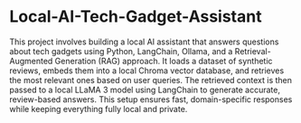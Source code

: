 # Local-AI-Tech-Gadget-Assistant

This project involves building a local AI assistant that answers questions about tech gadgets using Python, LangChain, Ollama, and a Retrieval-Augmented Generation (RAG) approach. 
It loads a dataset of synthetic reviews, embeds them into a local Chroma vector database, and retrieves the most relevant ones based on user queries. 
The retrieved context is then passed to a local LLaMA 3 model using LangChain to generate accurate, review-based answers. 
This setup ensures fast, domain-specific responses while keeping everything fully local and private.
